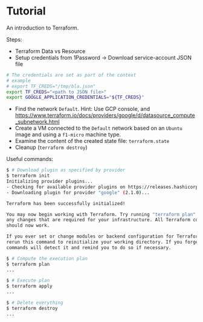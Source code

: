 # Tutorial

An introduction to Terraform.

Steps:

* Terraform Data vs Resource
* Setup credentials from 1Password -> Download service-account JSON file

```bash
# The credentials are set as part of the context
# example
# export TF_CREDS="/tmp/bla.json"
export TF_CREDS="<path to JSON file>"
export GOOGLE_APPLICATION_CREDENTIALS="${TF_CREDS}"
```

* Find the network `Default`.  Hint: Use GCP console, and <https://www.terraform.io/docs/providers/google/d/datasource_compute_subnetwork.html>
* Create a VM connected to the `Default` network based on an `Ubuntu` image and using a `f1-micro` machine type.
* Examine the content of the created state file: `terraform.state`
* Cleanup (`terraform destroy`)


Useful commands:

```bash
$ # Download plugin as specified by provider
$ terraform init
Initializing provider plugins...
- Checking for available provider plugins on https://releases.hashicorp.com...
- Downloading plugin for provider "google" (2.1.0)...

Terraform has been successfully initialized!

You may now begin working with Terraform. Try running "terraform plan" to see
any changes that are required for your infrastructure. All Terraform commands
should now work.

If you ever set or change modules or backend configuration for Terraform,
rerun this command to reinitialize your working directory. If you forget, other
commands will detect it and remind you to do so if necessary.

$ # Compute the execution plan
$ terraform plan
...

$ # Execute plan
$ terraform apply
...

$ # Delete everything
$ terraform destroy
...

```